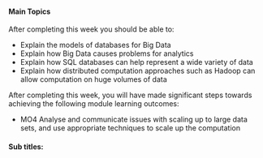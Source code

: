 #### Main Topics

After completing this week you should be able to:

* Explain the models of databases for Big Data
* Explain how Big Data causes problems for analytics
* Explain how SQL databases can help represent a wide variety of data
* Explain how distributed computation approaches such as Hadoop can allow computation on huge volumes of data

After completing this week, you will have made significant steps towards achieving the following module learning
outcomes:

* MO4 Analyse and communicate issues with scaling up to large data sets, and use appropriate techniques to scale up the
  computation

#### Sub titles:
